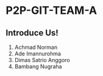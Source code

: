 # **P2P-GIT-TEAM-A**

## Introduce Us!

1. Achmad Norman
2. Ade Imannurohma
3. Dimas Satrio Anggoro
4. Bambang Nugraha